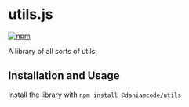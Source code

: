 # utils.js

[![npm](https://img.shields.io/npm/v/npm-auto-version.svg?maxAge=2592000)](https://www.npmjs.com/package/@daniamcode/utils)

A library of all sorts of utils.

## Installation and Usage

Install the library with `npm install @daniamcode/utils`